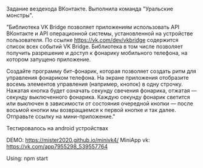 Задание вездехода ВКонтакте. Выполнила команда "Уральские монстры".

"Библиотека VK Bridge позволяет приложениям использовать API ВКонтакте и API операционной системы, установленной на устройстве пользователя. По ссылке https://vk.com/dev/vkbridge содержится список всех событий VK Bridge. Библиотека в том числе позволяет получить разрешение и доступ к фонарику мобильного телефона, на котором запущено приложение.

Создайте программу бит-фонарик, которая позволяет создать ритм для управления фонариком телефона. На экране приложения отобразите восемь элементов управления (например, кнопок) в одну строчку. Нажатая кнопка будет означать секунду свечения фонарика, отжатая — секунду выключенного фонарика. Каждую секунду фонарик светится или выключен в зависимости от состояния очередной кнопки — после восьмой кнопки мы возвращаемся к первой кнопке и так далее. Отправьте ссылку на мини-приложение."

Тестировалось на android устройствах

DEMO: https://mister2020.github.io/minivk4/
MiniApp vk: https://vk.com/app7955298_539557764

Using:
npm start
